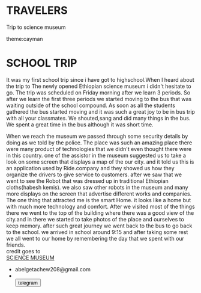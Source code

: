 # TRAVELERS
Trip to science museum 

theme:cayman 

<!doctype html>
<html lang="en">
<head><title>Science museum</title>
<meta charset="utf-8" />

<h1>SCHOOL TRIP</h1>

<link rel="stylesheet" href="style.css">
</head>
	 
<p> It was my first school trip since i have got to highschool.When I heard about the trip to The newly opened Ethiopian science museum i didn't hesitate to go. The trip was scheduled on Friday morning after we learn 3 periods. So after we learn the first three periods we started moving to the bus that was waiting outside of the school compound. As soon as all the students gathered the bus started moving and it was such a great joy to be in bus trip with all your classmates. We shouted,sang and did many things in the bus. We spent a great time in the bus although it was short time.</p> When we reach the museum we passed through some security details by doing as we told by the police. The place was such an amazing place there were many product of technologies that we didn't even thought there were in this country. one of the assistor in the museum suggested us to take a look on some screen that displays a map of the our city. and it told us this is an application used by Ride.company and they showed us how they organize the drivers to give service to customers. after we saw that we went to see the Robot that was dressed up in traditional Ethiopian cloths(habesh kemis). we also saw other robots in the museum and many more displays on the screen that advertise different works and companies. The one thing that attracted me is the smart Home. it looks like a home but with much more technology and comfort. After we visited most of the things there we went to the top of the building where there was a good view of the city.and in there we started to take photos of the place and ourselves to keep memory. after such great journey we went back to the bus to go back to the school. we arrived in school around 9:15 and after taking some rest we all went to our home by remembering the day that we spent with our friends.
 <br>
 credit goes to <br>
 <a href="https://www.google.com/url?sa=t&source=web&cd=&ved=2ahUKEwj5sdi2wZb7AhUcRvEDHZMMByMQFnoECEcQAQ&url=https%3A%2F%2Fwww.thereporterethiopia.com%2F27126%2F&usg=AOvVaw19rklh37zWUEMe87_DQIh_"> SCIENCE MUSEUM</a>
 
 <footer><ul>
 <li> abelgetachew208@gmail.com</li>
 
<li></b></i> <br><b><a href="https://@bellabest.t.me/" ><button class="btn btn- primary btn-lg" onclick="alert('continue')">telegram</button></a></b></li></footer></ul></html>

